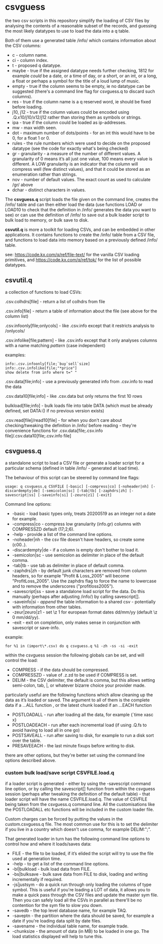 # csvguess

the two csv scripts in this repository simplify the loading of CSV files by analysing the contents of a reasonable subset of the records, and guessing the most likely datatypes to use to load the data into a q table. 

Both of them use a generated table /info/ which contains information about the CSV columns:

* c - column name.
* ci - column index. 
* t - proposed q datatype.
* maybe - true if the assigned datatype needs further checking, 1812 for example _could_ be a date, or a time of day, or a short, or an int, or a long, a float or perhaps a symbol for the title of a loud lump of music.
* empty - true if the column seems to be empty, ie no datatype can be suggested (there's a command line flag for csvguess.q to discard such columns).
* res - true if the column name is a q reserved word, ie should be fixed before loading.
* j10, j12 - true if the column values could be encoded using .Q.x10/j10/x12/j12 rather than storing them as symbols or strings.
* ipa - true if the column could be loaded as ip-addresses.
* mw - max width seen.
* dot - maximum number of dots/points - for an int this would have to be 0, for a float 1 or 0.
* rules - the rule numbers which were used to decide on the proposed datatype (see the code for exactly what's being checked)
* gr - granularity - a measure of the number of different values. A granularity of 0 means it’s all just one value, 100 means every value is different. A LOW granularity is an indicator that the column will compress well (few distinct values), and that it could be stored as an enumeration rather than strings.
* nov - number of default values. The exact count as used to calculate /gr/ above
* dchar - distinct characters in values.

The **csvguess.q** script loads the file given on the command line, creates the /info/ table and can then either load the data (use functions LOAD or LOAD10 to check that the definition in /info/ generates the data you want to see) or can use the definition of /info/ to save out a bulk loader script to bulk load to memory, or bulk save to disk.

**csvutil.q** is more a toolkit for loading CSVs, and can be embedded in other applications. It contains functions to create the /info/ table from a CSV file, and functions to load data into memory based on a previously defined /info/ table.

see: https://code.kx.com/q/ref/file-text/ for the vanilla CSV loading primitives, and https://code.kx.com/q/ref/tok/ for the list of possible  datatypes.

## csvutil.q

a collection of functions to load CSVs:

.csv.colhdrs[file] - return a list of colhdrs from file

 .csv.info[file] - return a table of information about the file (see above for the column list)
 
.csv.infoonly[file;onlycols] - like .csv.info except that it restricts analysis to /onlycols/

.csv.infolike[file;pattern] - like .csv.info except that it only analyses columns with a name matching *pattern* (case independent) 

 examples:
 
```	
info:.csv.infoonly[file;`buy`sell`size]
info:.csv.infolike[file;"*price"]
show delete from info where t=" "
```

 .csv.data[file;info] - use a previously generated info from .csv.info to read the data

 .csv.data10[file;info] - like .csv.data but only returns the first 10 rows

 bulkload[file;info] - bulk loads file into table DATA (which must be already defined, set DATA:() if no previous version exists)

 .csv.read[file]/read10[file] - for when you don't care about checking/tweaking the definition in /info/ before reading - they're convenience functions for .csv.data[file;.csv.info file]/.csv.data10[file;.csv.info file]
 
## csvguess.q

a standalone script to load a CSV file or generate a loader script for a particular schema (defined in table /info/ - generated at load time).

The behaviour of this script can be steered by command line flags:

```
usage: q csvguess.q CSVFILE [-basic] [-compress|co] [-noheader|nh] [-discardempty|de] [-semicolon|sc] [-tab|tb] [-zaphdrs|zh] [-savescript|ss] [-saveinfo|si] [-zeuro|z1] [-exit]
```

Command line options:
 
* -basic - load basic types only, treats 20200519 as an integer not a date for example.
* -compress|co - compress low granularity (info.gr) columns with COMPRESSZD default (17;2;6).
* -help - provide a list of the command line options.
* -noheader|nh - the csv file doesn't have headers, so create some (c00..).
* -discardempty|de - if a column is empty don't bother to load it.
* -semicolon|sc - use semicolon as delimiter in place of the default comma.
* -tab|tb - use tab as delimiter in place of default comma.
* -zaphdrs|zh - by default junk characters are removed from column headers, so for example "Profit & Loss_2005" will become "ProfitLoss_2005". Use the zaphdrs flag to force the name to lowercase and to remove the underscores ("profitloss2005").
* -savescript|ss - save a standalone load script for the data. Do this manually (perhaps after adjusting /info/) by calling savescript[].
* -saveinfo|si - *append* the table information to a shared csv - potentially with information from other tables.
* -zeur|zeuro|z1 - set \z 1 for european format dates dd/mm/yy (default \z 0 mm/dd/yy).
* -exit - exit on completion, only makes sense in conjunction with savescript or save-info.

example:

```
for %1 in (import\*.csv) do q csvguess.q %1 -zh -ss -si -exit
```

within the csvguess session the following globals can be set, and will control the load:

* COMPRESS - if the data should be compressed. 
* COMPRESSZD - value of .z.zd to be used if COMPRESS is set.
* DELIM - the CSV delimiter, the default is comma, but this allows setting semi-colon, tab, |, or whatever bizarre choice your provider made.

particularly useful are the following functions which allow cleaning up the data as it’s loaded or saved. The argument to all of them is the complete data if a ...ALL function , or the latest chunk loaded if an ...EACH function

* POSTLOADALL - run after loading all the data, for example {`time xasc x}
* POSTLOADEACH - run after each incremental load (if using .Q.fs to avoid having to load all in one go) 
* POSTSAVEALL - run after saving to disk, for example to run a disk sort over the table.
* PRESAVEEACH - the last minute fixups before writing to disk.

there are other options, but they're better set using the command line options described above.

### custom bulk load/save script CSVFILE.load.q

if a loader script is generated - either by using the -savescript command line option, or by calling the savescript[] function from within the csvguess session (perhaps after tweaking the definition of the default <info> table) - that loader script will have the name CSVFILE.load.q. The value of CSVFILE being taken from the csvguess.q command line. All the customisations like the POSTLOADALL etc functions will be included in the custom loader file. 

Custom charges can be forced by putting the values in the custom.csvguess.q file. The most common use for this is to set the delimiter if you live in a country which doesn't use comma, for example DELIM:";".

That generated loader in turn has the following command line options to control how and where it loads/saves data:

* FILE - the file to be loaded, if it’s elided the script will try to use the file used at generation time.
* -help - to get a list of the command line options.
* -bl|bulkload - bulk load data from FILE. 
* -bs|bulksave - bulk save data from FILE to disk, loading and writing incrementally if required.
* -js|justsym - do a quick run through only loading the columns of type symbol. This is useful if you're loading a LOT of data, it allows you to make a quick pass through the CSV files and update the master sym file. Then you can safely load all the CSVs in parallel as there'll be no contention for the sym file to slow you down.
* -savedb - the top level database name, for example TAQ.  
* -saveptn - the partition where the data should be saved, for example a date if you're loading data split by date files.
* -savename - the individual table name, for example trade.
* -chunksize - the amount of data (in MB) to be loaded in one go. The load statistics displayed will help to tune this.

